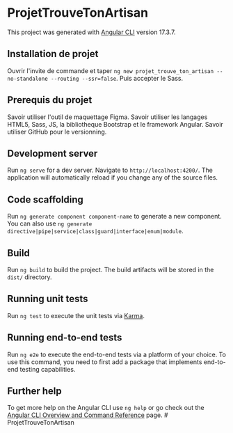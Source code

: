 # ProjetTrouveTonArtisan

This project was generated with [Angular CLI](https://github.com/angular/angular-cli) version 17.3.7.

## Installation de projet

Ouvrir l'invite de commande et taper `ng new projet_trouve_ton_artisan --no-standalone --routing --ssr=false`. Puis accepter le Sass. 

## Prerequis du projet

Savoir utiliser l'outil de maquettage Figma. Savoir utiliser les langages HTML5, Sass, JS, la bibliotheque Bootstrap et le framework Angular. Savoir utiliser GitHub pour le versionning.

## Development server

Run `ng serve` for a dev server. Navigate to `http://localhost:4200/`. The application will automatically reload if you change any of the source files.

## Code scaffolding

Run `ng generate component component-name` to generate a new component. You can also use `ng generate directive|pipe|service|class|guard|interface|enum|module`.

## Build

Run `ng build` to build the project. The build artifacts will be stored in the `dist/` directory.

## Running unit tests

Run `ng test` to execute the unit tests via [Karma](https://karma-runner.github.io).

## Running end-to-end tests

Run `ng e2e` to execute the end-to-end tests via a platform of your choice. To use this command, you need to first add a package that implements end-to-end testing capabilities.

## Further help

To get more help on the Angular CLI use `ng help` or go check out the [Angular CLI Overview and Command Reference](https://angular.io/cli) page.
#   P r o j e t T r o u v e T o n A r t i s a n 
 
 